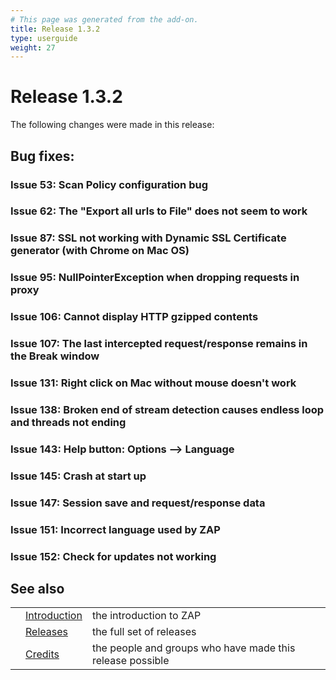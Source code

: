 ```yaml
---
# This page was generated from the add-on.
title: Release 1.3.2
type: userguide
weight: 27
---
```


# Release 1.3.2

The following changes were made in this release:

## Bug fixes:

### Issue 53: Scan Policy configuration bug

### Issue 62: The "Export all urls to File" does not seem to work

### Issue 87: SSL not working with Dynamic SSL Certificate generator (with Chrome on Mac OS)

### Issue 95: NullPointerException when dropping requests in proxy

### Issue 106: Cannot display HTTP gzipped contents

### Issue 107: The last intercepted request/response remains in the Break window

### Issue 131: Right click on Mac without mouse doesn't work

### Issue 138: Broken end of stream detection causes endless loop and threads not ending

### Issue 143: Help button: Options --\> Language

### Issue 145: Crash at start up

### Issue 147: Session save and request/response data

### Issue 151: Incorrect language used by ZAP

### Issue 152: Check for updates not working

## See also

|   |                                     |                                                           |
|---|-------------------------------------|-----------------------------------------------------------|
|   | [Introduction](/docs/desktop/)      | the introduction to ZAP                                   |
|   | [Releases](/docs/desktop/releases/) | the full set of releases                                  |
|   | [Credits](/docs/desktop/credits/)   | the people and groups who have made this release possible |

